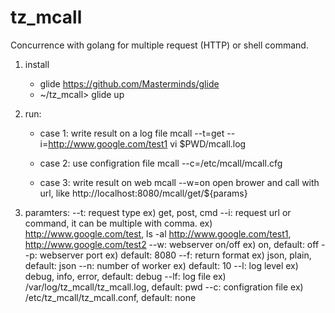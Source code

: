 # tz_mcall

Concurrence with golang for multiple request (HTTP) or shell command.

1. install
	- glide
		https://github.com/Masterminds/glide
	- ~/tz_mcall> glide up
	
2. run:
	- case 1: write result on a log file
		mcall --t=get --i=http://www.google.com/test1
		vi $PWD/mcall.log
		
	- case 2: use configration file
		mcall --c=/etc/mcall/mcall.cfg
		
	- case 3: write result on web
		mcall --w=on
		open brower and call with url, like http://localhost:8080/mcall/get/${params}

3. paramters: 
	--t: request type ex) get, post, cmd
	--i: request url or command, it can be multiple with comma. 
		ex) http://www.google.com/test, ls -al
			http://www.google.com/test1, http://www.google.com/test2
	--w: webserver on/off ex) on, default: off
	--p: webserver port ex) default: 8080
	--f: return format ex) json, plain, default: json
	--n: number of worker ex) default: 10
	--l: log level ex) debug, info, error, default: debug
	--lf: log file ex) /var/log/tz_mcall/tz_mcall.log, default: pwd
	--c: configration file ex) /etc/tz_mcall/tz_mcall.conf, default: none
	

		
